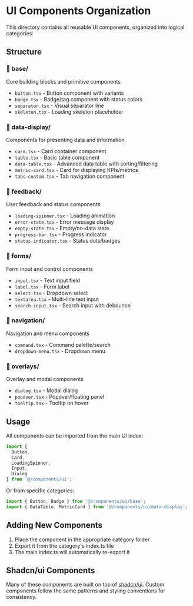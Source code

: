 # UI Components Organization

This directory contains all reusable UI components, organized into logical categories:

## Structure

### 📁 base/
Core building blocks and primitive components
- `button.tsx` - Button component with variants
- `badge.tsx` - Badge/tag component with status colors
- `separator.tsx` - Visual separator line
- `skeleton.tsx` - Loading skeleton placeholder

### 📁 data-display/
Components for presenting data and information
- `card.tsx` - Card container component
- `table.tsx` - Basic table component
- `data-table.tsx` - Advanced data table with sorting/filtering
- `metric-card.tsx` - Card for displaying KPIs/metrics
- `tabs-custom.tsx` - Tab navigation component

### 📁 feedback/
User feedback and status components
- `loading-spinner.tsx` - Loading animation
- `error-state.tsx` - Error message display
- `empty-state.tsx` - Empty/no-data state
- `progress-bar.tsx` - Progress indicator
- `status-indicator.tsx` - Status dots/badges

### 📁 forms/
Form input and control components
- `input.tsx` - Text input field
- `label.tsx` - Form label
- `select.tsx` - Dropdown select
- `textarea.tsx` - Multi-line text input
- `search-input.tsx` - Search input with debounce

### 📁 navigation/
Navigation and menu components
- `command.tsx` - Command palette/search
- `dropdown-menu.tsx` - Dropdown menu

### 📁 overlays/
Overlay and modal components
- `dialog.tsx` - Modal dialog
- `popover.tsx` - Popover/floating panel
- `tooltip.tsx` - Tooltip on hover

## Usage

All components can be imported from the main UI index:

```typescript
import { 
  Button, 
  Card, 
  LoadingSpinner,
  Input,
  Dialog 
} from '@/components/ui';
```

Or from specific categories:

```typescript
import { Button, Badge } from '@/components/ui/base';
import { DataTable, MetricCard } from '@/components/ui/data-display';
```

## Adding New Components

1. Place the component in the appropriate category folder
2. Export it from the category's index.ts file
3. The main index.ts will automatically re-export it

## Shadcn/ui Components

Many of these components are built on top of [shadcn/ui](https://ui.shadcn.com/). Custom components follow the same patterns and styling conventions for consistency.
